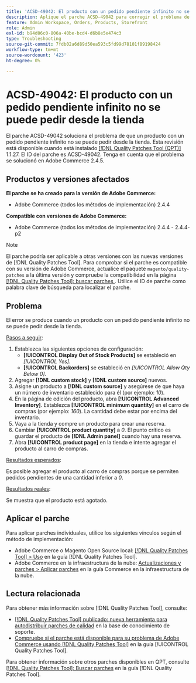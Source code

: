 ```yaml
---
title: 'ACSD-49042: El producto con un pedido pendiente infinito no se puede pedir desde la tienda'
description: Aplique el parche ACSD-49042 para corregir el problema de Adobe Commerce en el que un producto con un pedido pendiente infinito no se puede pedir desde la tienda.
feature: Admin Workspace, Orders, Products, Storefront
role: Admin
exl-id: b94d06c0-806a-40be-bcd4-d6b8e5e474c3
type: Troubleshooting
source-git-commit: 7fdb02a6d89d50ea593c5fd99d78101f89198424
workflow-type: tm+mt
source-wordcount: '423'
ht-degree: 0%

---
```


# ACSD-49042: El producto con un pedido pendiente infinito no se puede pedir desde la tienda

El parche ACSD-49042 soluciona el problema de que un producto con un pedido pendiente infinito no se puede pedir desde la tienda. Esta revisión está disponible cuando está instalado [[!DNL Quality Patches Tool (QPT)]](https://experienceleague.adobe.com/es/docs/commerce-operations/tools/quality-patches-tool/quality-patches-tool-to-self-serve-quality-patches) 1.1.27. El ID del parche es ACSD-49042. Tenga en cuenta que el problema se solucionó en Adobe Commerce 2.4.5.

## Productos y versiones afectados

**El parche se ha creado para la versión de Adobe Commerce:**

* Adobe Commerce (todos los métodos de implementación) 2.4.4

**Compatible con versiones de Adobe Commerce:**

* Adobe Commerce (todos los métodos de implementación) 2.4.4 - 2.4.4-p2

>[!NOTE]
>
>El parche podría ser aplicable a otras versiones con las nuevas versiones de [!DNL Quality Patches Tool]. Para comprobar si el parche es compatible con su versión de Adobe Commerce, actualice el paquete `magento/quality-patches` a la última versión y compruebe la compatibilidad en la página [[!DNL Quality Patches Tool]: buscar parches &#x200B;](https://experienceleague.adobe.com/tools/commerce-quality-patches/index.html?lang=es). Utilice el ID de parche como palabra clave de búsqueda para localizar el parche.

## Problema

El error se produce cuando un producto con un pedido pendiente infinito no se puede pedir desde la tienda.

<u>Pasos a seguir</u>:

1. Establezca las siguientes opciones de configuración:
   * **[!UICONTROL Display Out of Stock Products]** se estableció en *[!UICONTROL Yes]*.
   * **[!UICONTROL Backorders]** se estableció en *[!UICONTROL Allow Qty Below 0]*.
1. Agregar **[!DNL custom stock]** y **[!DNL custom source]** nuevos.
1. Asigne un producto a **[!DNL custom source]** y asegúrese de que haya un número de inventario establecido para él (por ejemplo: *10*).
1. En la página de edición del producto, abra **[!UICONTROL Advanced Inventory]**. Establezca **[!UICONTROL minimum quantity]** en el carro de compras (por ejemplo: *160*). La cantidad debe estar por encima del inventario.
1. Vaya a la tienda y compre un producto para crear una reserva.
1. Cambiar **[!UICONTROL product quantity]** a *0*. El punto crítico es guardar el producto de **[!DNL Admin panel]** cuando hay una reserva.
1. Abra **[!UICONTROL product page]** en la tienda e intente agregar el producto al carro de compras.

<u>Resultados esperados</u>:

Es posible agregar el producto al carro de compras porque se permiten pedidos pendientes de una cantidad inferior a *0*.

<u>Resultados reales</u>:

Se muestra que el producto está agotado.

## Aplicar el parche

Para aplicar parches individuales, utilice los siguientes vínculos según el método de implementación:

* Adobe Commerce o Magento Open Source local: [[!DNL Quality Patches Tool] > Uso](/help/tools/quality-patches-tool/usage.md) en la guía [!DNL Quality Patches Tool].
* Adobe Commerce en la infraestructura de la nube: [Actualizaciones y parches > Aplicar parches](https://experienceleague.adobe.com/docs/commerce-cloud-service/user-guide/develop/upgrade/apply-patches.html?lang=es) en la guía Commerce en la infraestructura de la nube.

## Lectura relacionada

Para obtener más información sobre [!DNL Quality Patches Tool], consulte:

* [[!DNL Quality Patches Tool] publicado: nueva herramienta para autodistribuir parches de calidad](https://experienceleague.adobe.com/es/docs/commerce-operations/tools/quality-patches-tool/quality-patches-tool-to-self-serve-quality-patches) en la base de conocimiento de soporte.
* [Compruebe si el parche está disponible para su problema de Adobe Commerce usando [!DNL Quality Patches Tool]](/help/tools/quality-patches-tool/patches-available-in-qpt/check-patch-for-magento-issue-with-magento-quality-patches.md) en la guía [!UICONTROL Quality Patches Tool].


Para obtener información sobre otros parches disponibles en QPT, consulte [[!DNL Quality Patches Tool]: Buscar parches](https://experienceleague.adobe.com/tools/commerce-quality-patches/index.html?lang=es) en la guía [!DNL Quality Patches Tool].
